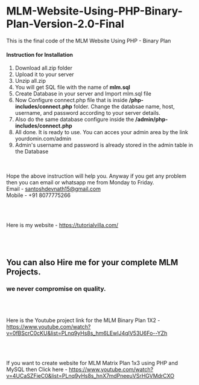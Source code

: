 # MLM-Website-Using-PHP-Binary-Plan-Version-2.0-Final
This is the final code of the MLM Website Using PHP - Binary Plan

<h4>Instruction for Installation</h4>
<ol>
  <li>Download all.zip folder</li>
  <li>Upload it to your server</li>
  <li>Unzip all.zip</li>
  <li>You will get SQL file with the name of <b>mlm.sql</b></li>
  <li>Create Database in your server and Import mlm.sql file</li>
  <li>Now Configure connect.php file that is inside <b>/php-includes/connect.php</b> folder. Change the databsae name, host, username, and password according to your server details.</li>
  <li>Also do the same database configure inside the <b>/admin/php-includes/connect.php</b>
  <li>All done. It is ready to use. You can acces your admin area by the link yourdomin.com/admin </li>
  <li>Admin's username and password is already stored in the admin table in the Database</li>
</ol>

<br><br>
Hope the above instruction will help you. Anyway if you get any problem then you can email or whatsapp me from Monday to Friday.
<br>Email - santoshdevnath15@gmail.com
<br>Mobile - +91 8077775266

<br><br>

Here is my website - https://tutorialvilla.com/

<br><br>

<h2>You can also Hire me for your complete MLM Projects.</h2>
<h3>we never compromise on quality.</h3>

<br><br>


Here is the Youtube project link for the MLM Binary Plan 1X2 - https://www.youtube.com/watch?v=0fBScrC0cKU&list=PLnq9yHs8s_hm6LEwIJ4qlV53U6Fo--YZh

<br><br>

If you want to create website for MLM Matrix Plan 1x3 using PHP and MySQL then Click here - https://www.youtube.com/watch?v=4UCaSZFieC0&list=PLnq9yHs8s_hnX7mdPneeuVSrHGVMdrCXO
